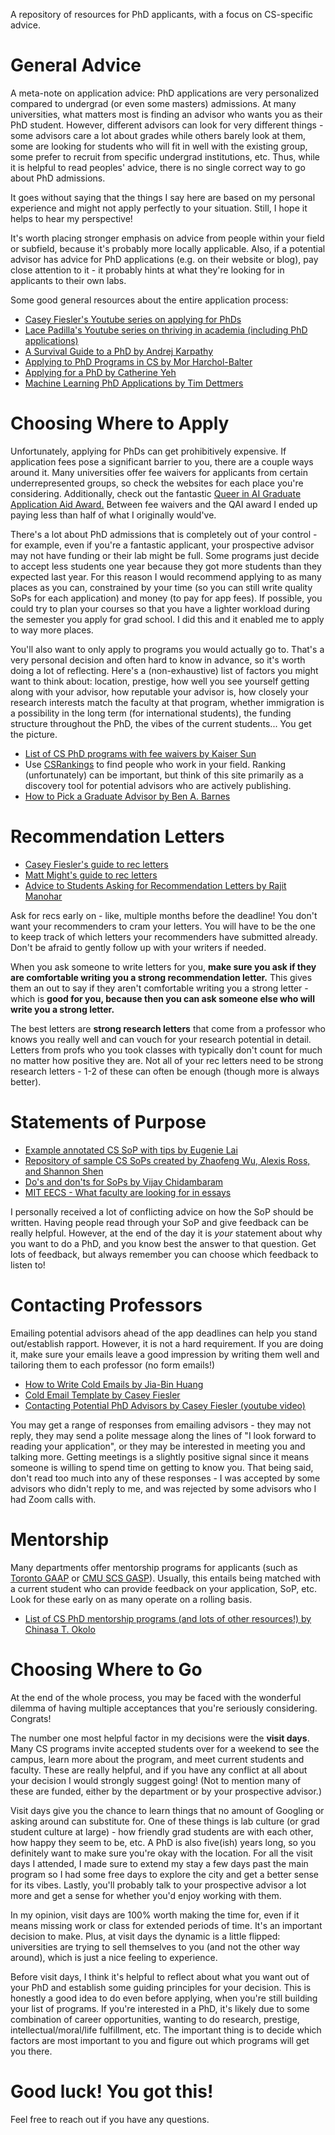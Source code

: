 A repository of resources for PhD applicants, with a focus on CS-specific advice.
# General Advice
A meta-note on application advice: PhD applications are very personalized compared to undergrad (or even some masters) admissions. At many universities, what matters most is finding an advisor who wants you as their PhD student. However, different advisors can look for very different things - some advisors care a lot about grades while others barely look at them, some are looking for students who will fit in well with the existing group, some prefer to recruit from specific undergrad institutions, etc. Thus, while it is helpful to read peoples' advice, there is no single correct way to go about PhD admissions. 

It goes without saying that the things I say here are based on my personal experience and might not apply perfectly to your situation. Still, I hope it helps to hear my perspective!

It's worth placing stronger emphasis on advice from people within your field or subfield, because it's probably more locally applicable. Also, if a potential advisor has advice for PhD applications (e.g. on their website or blog), pay close attention to it - it probably hints at what they're looking for in applicants to their own labs.

Some good general resources about the entire application process:
- [Casey Fiesler's Youtube series on applying for PhDs](https://www.youtube.com/playlist?list=PLPA3GFqdHv_oL8gRg-44TmvMzjcFRMH4I)
- [Lace Padilla's Youtube series on thriving in academia (including PhD applications)](https://www.youtube.com/playlist?list=PLe9dkYfBBHFkJUmqluDocwGuxaZ3y5Zkm)
- [A Survival Guide to a PhD by Andrej Karpathy](https://karpathy.github.io/2016/09/07/phd/)
- [Applying to PhD Programs in CS by Mor Harchol-Balter](https://www.cs.cmu.edu/~harchol/gradschooltalk.pdf)
- [Applying for a PhD by Catherine Yeh](https://catherinesyeh.github.io/old-site/resources)
- [Machine Learning PhD Applications by Tim Dettmers](https://timdettmers.com/2018/11/26/phd-applications/)

# Choosing Where to Apply
Unfortunately, applying for PhDs can get prohibitively expensive. If application fees pose a significant barrier to you, there are a couple ways around it. Many universities offer fee waivers for applicants from certain underrepresented groups, so check the websites for each place you're considering. Additionally, check out the fantastic [Queer in AI Graduate Application Aid Award.](https://www.queerinai.com/grad-app-aid) Between fee waivers and the QAI award I ended up paying less than half of what I originally would've.

There's a lot about PhD admissions that is completely out of your control - for example, even if you're a fantastic applicant, your prospective advisor may not have funding or their lab might be full. Some programs just decide to accept less students one year because they got more students than they expected last year. For this reason I would recommend applying to as many places as you can, constrained by your time (so you can still write quality SoPs for each application) and money (to pay for app fees). If possible, you could try to plan your courses so that you have a lighter workload during the semester you apply for grad school. I did this and it enabled me to apply to way more places. 

You'll also want to only apply to programs you would actually go to. That's a very personal decision and often hard to know in advance, so it's worth doing a lot of reflecting. Here's a (non-exhaustive) list of factors you might want to think about: location, prestige, how well you see yourself getting along with your advisor, how reputable your advisor is, how closely your research interests match the faculty at that program, whether immigration is a possibility in the long term (for international students), the funding structure throughout the PhD, the vibes of the current students... You get the picture.
- [List of CS PhD programs with fee waivers by Kaiser Sun](https://github.com/KaiserWhoLearns/CS-PhD-Application-fee-waivers)
- Use [CSRankings](csrankings.org) to find people who work in your field. Ranking (unfortunately) can be important, but think of this site primarily as a discovery tool for potential advisors who are actively publishing.
- [How to Pick a Graduate Advisor by Ben A. Barnes](https://hst.mit.edu/sites/default/files/media/files/Barres%20BA.Neuron.80.275.2013.pdf)

# Recommendation Letters
- [Casey Fiesler's guide to rec letters](https://www.youtube.com/watch?v=G17HyFybvKM&list=PLPA3GFqdHv_oL8gRg-44TmvMzjcFRMH4I)
- [Matt Might's guide to rec letters](https://matt.might.net/articles/how-to-recommendation-letter/)
- [Advice to Students Asking for Recommendation Letters by Rajit Manohar](http://vlsi.cornell.edu/~rajit/recletters.html)
  
Ask for recs early on - like, multiple months before the deadline! You don't want your recommenders to cram your letters. You will have to be the one to keep track of which letters your recommenders have submitted already. Don't be afraid to gently follow up with your writers if needed.

When you ask someone to write letters for you, **make sure you ask if they are comfortable writing you a strong recommendation letter.** This gives them an out to say if they aren't comfortable writing you a strong letter - which is **good for you, because then you can ask someone else who will write you a strong letter.**

The best letters are **strong research letters** that come from a professor who knows you really well and can vouch for your research potential in detail. Letters from profs who you took classes with typically don't count for much no matter how positive they are. Not all of your rec letters need to be strong research letters - 1-2 of these can often be enough (though more is always better).

# Statements of Purpose
- [Example annotated CS SoP with tips by Eugenie Lai](https://eugenielai.github.io/posts/another-annotated-sop.html)
- [Repository of sample CS SoPs created by Zhaofeng Wu, Alexis Ross, and Shannon Shen](https://cs-sop.notion.site/cs-sop/CS-PhD-Statements-of-Purpose-df39955313834889b7ac5411c37b958d)
- [Do's and don'ts for SoPs by Vijay Chidambaram](https://twitter.com/vj_chidambaram/status/933388419589459969?s=20)
- [MIT EECS - What faculty are looking for in essays](https://www.eecs.mit.edu/academics/graduate-programs/admission-process/what-faculty-members-are-looking-for-in-a-grad-school-application-essay/)
  
I personally received a lot of conflicting advice on how the SoP should be written. Having people read through your SoP and give feedback can be really helpful. However, at the end of the day it is *your* statement about why you want to do a PhD, and you know best the answer to that question. Get lots of feedback, but always remember you can choose which feedback to listen to!

# Contacting Professors
Emailing potential advisors ahead of the app deadlines can help you stand out/establish rapport. However, it is not a hard requirement. If you are doing it, make sure your emails leave a good impression by writing them well and tailoring them to each professor (no form emails!)
- [How to Write Cold Emails by Jia-Bin Huang](https://twitter.com/jbhuang0604/status/1420611683035324425?s=20)
- [Cold Email Template by Casey Fiesler](https://twitter.com/cfiesler/status/1301907707579031555?s=20)
- [Contacting Potential PhD Advisors by Casey Fiesler (youtube video)](https://www.youtube.com/watch?v=XPM22bWTjRk)

You may get a range of responses from emailing advisors - they may not reply, they may send a polite message along the lines of "I look forward to reading your application", or they may be interested in meeting you and talking more. Getting meetings is a slightly positive signal since it means someone is willing to spend time on getting to know you. That being said, don't read too much into any of these responses - I was accepted by some advisors who didn't reply to me, and was rejected by some advisors who I had Zoom calls with.

# Mentorship
Many departments offer mentorship programs for applicants (such as [Toronto GAAP](https://sites.google.com/view/torontogaap) or [CMU SCS GASP](https://www.cs.cmu.edu/academics/phd/application-support)). Usually, this entails being matched with a current student who can provide feedback on your application, SoP, etc. Look for these early on as many operate on a rolling basis.
- [List of CS PhD mentorship programs (and lots of other resources!) by Chinasa T. Okolo](https://github.com/chinasaokolo/csGraduateApps)

# Choosing Where to Go
At the end of the whole process, you may be faced with the wonderful dilemma of having multiple acceptances that you're seriously considering. Congrats!

The number one most helpful factor in my decisions were the **visit days**. Many CS programs invite accepted students over for a weekend to see the campus, learn more about the program, and meet current students and faculty. These are really helpful, and if you have any conflict at all about your decision I would strongly suggest going! (Not to mention many of these are funded, either by the department or by your prospective advisor.)

Visit days give you the chance to learn things that no amount of Googling or asking around can substitute for. One of these things is lab culture (or grad student culture at large) - how friendly grad students are with each other, how happy they seem to be, etc. A PhD is also five(ish) years long, so you definitely want to make sure you're okay with the location. For all the visit days I attended, I made sure to extend my stay a few days past the main program so I had some free days to explore the city and get a better sense for its vibes. Lastly, you'll probably talk to your prospective advisor a lot more and get a sense for whether you'd enjoy working with them.

In my opinion, visit days are 100% worth making the time for, even if it means missing work or class for extended periods of time. It's an important decision to make. Plus, at visit days the dynamic is a little flipped: universities are trying to sell themselves to you (and not the other way around), which is just a nice feeling to experience.

Before visit days, I think it's helpful to reflect about what you want out of your PhD and establish some guiding principles for your decision. This is honestly a good idea to do even before applying, when you're still building your list of programs. If you're interested in a PhD, it's likely due to some combination of career opportunities, wanting to do research, prestige, intellectual/moral/life fulfillment, etc. The important thing is to decide which factors are most important to you and figure out which programs will get you there.

# Good luck! You got this!
Feel free to reach out if you have any questions.
